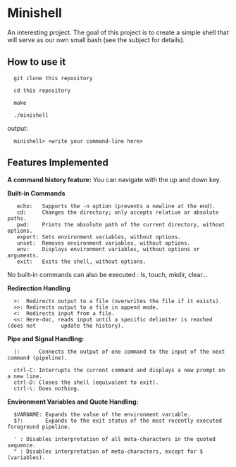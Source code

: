 # Minishell

An interesting project. The goal of this project is to create a simple shell that will serve as our own small bash (see the subject for details).

## How to use it

```
  git clone this repository
```
``` 
  cd this repository
```
```
  make
```
```
  ./minishell
```
output:
```
  minishell> <write your command-line here>
```

## Features Implemented

  **A command history feature:**
You can navigate with the up and down key.

  **Built-in Commands**

```
   echo:   Supports the -n option (prevents a newline at the end).
   cd:     Changes the directory; only accepts relative or absolute paths.
   pwd:    Prints the absolute path of the current directory, without options.
   export: Sets environment variables, without options.
   unset:  Removes environment variables, without options.
   env:    Displays environment variables, without options or arguments.
   exit:   Exits the shell, without options.
```
No built-in commands can also be executed : ls, touch, mkdir, clear...

  **Redirection Handling**

```
  >:  Redirects output to a file (overwrites the file if it exists).
  >>: Redirects output to a file in append mode.
  <:  Redirects input from a file.
  <<: Here-doc, reads input until a specific delimiter is reached (does not        update the history).
```

  **Pipe and Signal Handling:**
```
  |:      Connects the output of one command to the input of the next command (pipeline).

  ctrl-C: Interrupts the current command and displays a new prompt on a new line.
  ctrl-D: Closes the shell (equivalent to exit).
  ctrl-\: Does nothing.
```

**Environment Variables and Quote Handling:**
```
  $VARNAME: Expands the value of the environment variable.
  $?:       Expands to the exit status of the most recently executed foreground pipeline.

  ' : Disables interpretation of all meta-characters in the quoted sequence.
  " : Disables interpretation of meta-characters, except for $ (variables).
```
